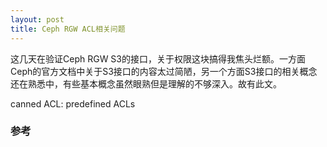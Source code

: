 ```yaml
---
layout: post
title: Ceph RGW ACL相关问题
---
```

这几天在验证Ceph RGW S3的接口，关于权限这块搞得我焦头烂额。一方面Ceph的官方文档中关于S3接口的内容太过简陋，另一个方面S3接口的相关概念还在熟悉中，有些基本概念虽然眼熟但是理解的不够深入。故有此文。

canned ACL: predefined ACLs

### 参考

